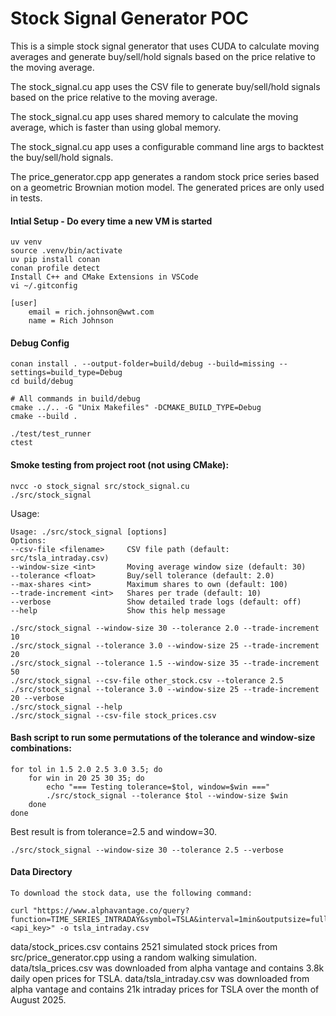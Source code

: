 
Stock Signal Generator POC
====================

This is a simple stock signal generator that uses CUDA to calculate moving averages and generate buy/sell/hold signals based on the price relative to the moving average.

The stock_signal.cu app uses the CSV file to generate buy/sell/hold signals based on the price relative to the moving average.

The stock_signal.cu app uses shared memory to calculate the moving average, which is faster than using global memory.

The stock_signal.cu app uses a configurable command line args to backtest the buy/sell/hold signals.

The price_generator.cpp app generates a random stock price series based on a geometric Brownian motion model. The generated prices are only used in tests.

#### Intial Setup - Do every time a new VM is started

    uv venv
    source .venv/bin/activate
    uv pip install conan
    conan profile detect
    Install C++ and CMake Extensions in VSCode
    vi ~/.gitconfig

    [user]
        email = rich.johnson@wwt.com
        name = Rich Johnson


#### Debug Config

    conan install . --output-folder=build/debug --build=missing --settings=build_type=Debug
    cd build/debug 
    
    # All commands in build/debug
    cmake ../.. -G "Unix Makefiles" -DCMAKE_BUILD_TYPE=Debug
    cmake --build .

    ./test/test_runner
    ctest

#### Smoke testing from project root (not using CMake):

    nvcc -o stock_signal src/stock_signal.cu
    ./src/stock_signal


Usage:

    Usage: ./src/stock_signal [options]
    Options:
    --csv-file <filename>     CSV file path (default: src/tsla_intraday.csv)
    --window-size <int>       Moving average window size (default: 30)
    --tolerance <float>       Buy/sell tolerance (default: 2.0)
    --max-shares <int>        Maximum shares to own (default: 100)
    --trade-increment <int>   Shares per trade (default: 10)
    --verbose                 Show detailed trade logs (default: off)
    --help                    Show this help message

    ./src/stock_signal --window-size 30 --tolerance 2.0 --trade-increment 10
    ./src/stock_signal --tolerance 3.0 --window-size 25 --trade-increment 20
    ./src/stock_signal --tolerance 1.5 --window-size 35 --trade-increment 50
    ./src/stock_signal --csv-file other_stock.csv --tolerance 2.5
    ./src/stock_signal --tolerance 3.0 --window-size 25 --trade-increment 20 --verbose
    ./src/stock_signal --help
    ./src/stock_signal --csv-file stock_prices.csv


#### Bash script to run some permutations of the tolerance and window-size combinations:

    for tol in 1.5 2.0 2.5 3.0 3.5; do
        for win in 20 25 30 35; do
            echo "=== Testing tolerance=$tol, window=$win ==="
            ./src/stock_signal --tolerance $tol --window-size $win
        done
    done

Best result is from tolerance=2.5 and window=30.

    ./src/stock_signal --window-size 30 --tolerance 2.5 --verbose

#### Data Directory

    To download the stock data, use the following command:

    curl "https://www.alphavantage.co/query?function=TIME_SERIES_INTRADAY&symbol=TSLA&interval=1min&outputsize=full&datatype=csv&apikey=<api_key>" -o tsla_intraday.csv

data/stock_prices.csv    contains 2521 simulated stock prices from src/price_generator.cpp using a random walking simulation.
data/tsla_prices.csv     was downloaded from alpha vantage and contains 3.8k daily open prices for TSLA.
data/tsla_intraday.csv   was downloaded from alpha vantage and contains 21k intraday prices for TSLA over the month of August 2025.
